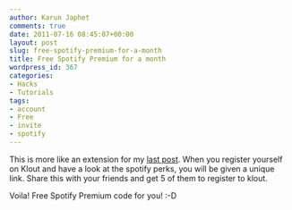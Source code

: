 ```yaml
---
author: Karun Japhet
comments: true
date: 2011-07-16 08:45:07+00:00
layout: post
slug: free-spotify-premium-for-a-month
title: Free Spotify Premium for a month
wordpress_id: 367
categories:
- Hacks
- Tutorials
tags:
- account
- Free
- invite
- spotify
---
```


This is more like an extension for my [last post](http://karunab.com/2011/07/16/creating-your-spotify-account-in-a-blocked-country/). When you register yourself on Klout and have a look at the spotify perks, you will be given a unique link. Share this with your friends and get 5 of them to register to klout.

Voila! Free Spotify Premium code for you! :-D
